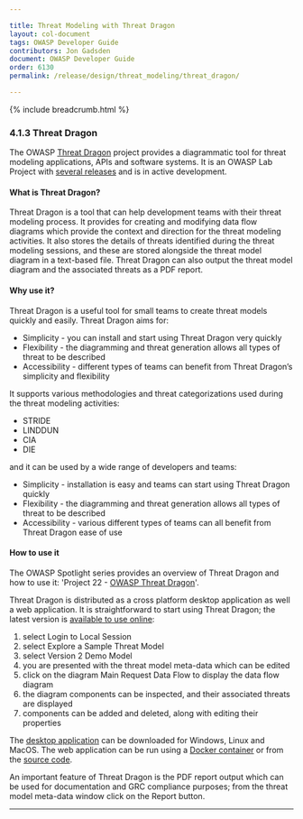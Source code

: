 ```yaml
---

title: Threat Modeling with Threat Dragon
layout: col-document
tags: OWASP Developer Guide
contributors: Jon Gadsden
document: OWASP Developer Guide
order: 6130
permalink: /release/design/threat_modeling/threat_dragon/

---
```


{% include breadcrumb.html %}

### 4.1.3 Threat Dragon

The OWASP [Threat Dragon][tdtm] project provides a diagrammatic tool for threat modeling
applications, APIs and software systems.
It is an OWASP Lab Project with [several releases][tddownload] and is in active development.

#### What is Threat Dragon?

Threat Dragon is a tool that can help development teams with their threat modeling process.
It provides for creating and modifying data flow diagrams which provide the
context and direction for the threat modeling activities.
It also stores the details of threats identified during the threat modeling sessions,
and these are stored alongside the threat model diagram in a text-based file.
Threat Dragon can also output the threat model diagram and the associated threats as a PDF report.

#### Why use it?

Threat Dragon is a useful tool for small teams to create threat models quickly and easily.
Threat Dragon aims for:

* Simplicity - you can install and start using Threat Dragon very quickly
* Flexibility - the diagramming and threat generation allows all types of threat to be described
* Accessibility - different types of teams can benefit from Threat Dragon’s simplicity and flexibility

It supports various methodologies and threat categorizations used during the threat modeling activities:

* STRIDE
* LINDDUN
* CIA
* DIE

and it can be used by a wide range of developers and teams:

* Simplicity - installation is easy and teams can start using Threat Dragon quickly
* Flexibility - the diagramming and threat generation allows all types of threat to be described
* Accessibility - various different types of teams can all benefit from Threat Dragon ease of use

#### How to use it

The OWASP Spotlight series provides an overview of Threat Dragon and how to use it:
'Project 22 - [OWASP Threat Dragon][spotlight22]'.

Threat Dragon is distributed as a cross platform desktop application as well a web application.
It is straightforward to start using Threat Dragon; the latest version is [available to use online][tddemo]:

1. select Login to Local Session
2. select Explore a Sample Threat Model
3. select Version 2 Demo Model
4. you are presented with the threat model meta-data which can be edited
5. click on the diagram Main Request Data Flow to display the data flow diagram
6. the diagram components can be inspected, and their associated threats are displayed
7. components can be added and deleted, along with editing their properties

The [desktop application][tddownload] can be downloaded for Windows, Linux and MacOS.
The web application can be run using a [Docker container][tddocker] or from the [source code][tdcode].

An important feature of Threat Dragon is the PDF report output which can be used for documentation
and GRC compliance purposes; from the threat model meta-data window click on the Report button.

----

[tddemo]: https://www.threatdragon.com/#/
[tdcode]: https://github.com/OWASP/threat-dragon
[tddocker]: https://hub.docker.com/r/owasp/threat-dragon/tags
[tddownload]: https://github.com/OWASP/threat-dragon/releases
[tdtm]: https://owasp.org/www-project-threat-dragon/
[spotlight22]: https://youtu.be/hUOAoc6QGJo

